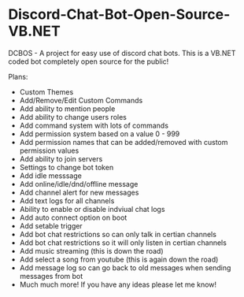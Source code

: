 # Discord-Chat-Bot-Open-Source-VB.NET
DCBOS - A project for easy use of discord chat bots. This is a VB.NET coded bot completely open source for the public!

Plans:
- Custom Themes
- Add/Remove/Edit Custom Commands
- Add ability to mention people
- Add ability to change users roles
- Add command system with lots of commands
- Add permission system based on a value 0 - 999
- Add permission names that can be added/removed with custom permission values
- Add ability to join servers
- Settings to change bot token
- Add idle messsage
- Add online/idle/dnd/offline message
- Add channel alert for new messages
- Add text logs for all channels
- Ability to enable or disable indviual chat logs
- Add auto connect option on boot
- Add setable trigger
- Add bot chat restrictions so can only talk in certian channels
- Add bot chat restrictions so it will only listen in certian channels
- Add music streaming (this is down the road)
- Add select a song from youtube (this is again down the road)
- Add message log so can go back to old messages when sending messages from bot
- Much much more! If you have any ideas please let me know!
